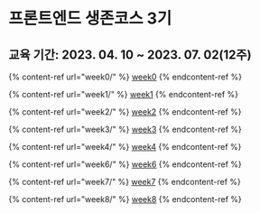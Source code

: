 # 프론트엔드 생존코스 3기

## 교육 기간: 2023. 04. 10 ~ 2023. 07. 02(12주)

{% content-ref url="week0/" %}
[week0](week0/)
{% endcontent-ref %}

{% content-ref url="week1/" %}
[week1](week1/)
{% endcontent-ref %}

{% content-ref url="week2/" %}
[week2](week2/)
{% endcontent-ref %}

{% content-ref url="week3/" %}
[week3](week3/)
{% endcontent-ref %}

{% content-ref url="week4/" %}
[week4](week4/)
{% endcontent-ref %}

{% content-ref url="week6/" %}
[week6](week6/)
{% endcontent-ref %}

{% content-ref url="week7/" %}
[week7](week7/)
{% endcontent-ref %}

{% content-ref url="week8/" %}
[week8](week8/)
{% endcontent-ref %}
